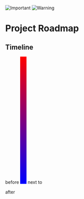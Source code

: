 ![Important](https://img.shields.io/badge/IMPORTANT-purple)
![Warning](https://img.shields.io/badge/WARNING-yellow)


# Project Roadmap

## Timeline

before
![Gradient](example.svg) next to

after
